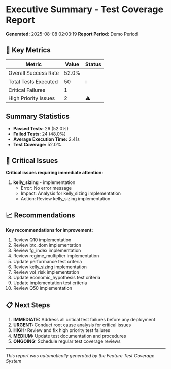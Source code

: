 # Executive Summary - Test Coverage Report

**Generated:** 2025-08-08 02:03:19
**Report Period:** Demo Period

## 🎯 Key Metrics

| Metric | Value | Status |
|--------|-------|--------|
| Overall Success Rate | 52.0% | |
| Total Tests Executed | 50 | ℹ️ |
| Critical Failures | 1 | |
| High Priority Issues | 2 | ⚠️ |

## Summary Statistics

- **Passed Tests:** 26 (52.0%)
- **Failed Tests:** 24 (48.0%)
- **Average Execution Time:** 2.41s
- **Test Coverage:** 52.0%

## 🚨 Critical Issues

**Critical issues requiring immediate attention:**

1. **kelly_sizing** - implementation
   - Error: No error message
   - Impact: Analysis for kelly_sizing implementation
   - Action: Review kelly_sizing implementation


## 📈 Recommendations

**Key recommendations for improvement:**

1. Review Q10 implementation
2. Review btc_dom implementation
3. Review fg_index implementation
4. Review regime_multiplier implementation
5. Update performance test criteria
6. Review kelly_sizing implementation
7. Review vol_risk implementation
8. Update economic_hypothesis test criteria
9. Update implementation test criteria
10. Review Q50 implementation

## 📋 Next Steps

1. **IMMEDIATE:** Address all critical test failures before any deployment
2. **URGENT:** Conduct root cause analysis for critical issues
3. **HIGH:** Review and fix high priority test failures
4. **MEDIUM:** Update test documentation and procedures
5. **ONGOING:** Schedule regular test coverage reviews

---
*This report was automatically generated by the Feature Test Coverage System*

